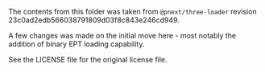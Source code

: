 The contents from this folder was taken from `@pnext/three-loader` revision 23c0ad2edb566038791809d03f8c843e246cd949.

A few changes was made on the initial move here - most notably the addition of binary EPT loading capability.

See the LICENSE file for the original license file.
